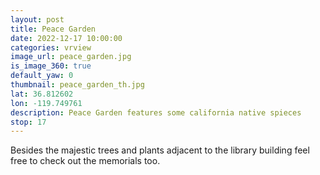 ```yaml
---
layout: post
title: Peace Garden
date: 2022-12-17 10:00:00
categories: vrview
image_url: peace_garden.jpg
is_image_360: true
default_yaw: 0
thumbnail: peace_garden_th.jpg
lat: 36.812602
lon: -119.749761
description: Peace Garden features some california native spieces
stop: 17
---
```

Besides the majestic trees and plants adjacent to the library building feel free to check out the memorials too.